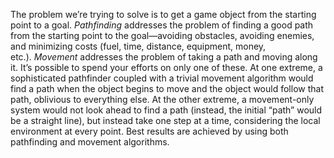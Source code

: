 The problem we’re trying to solve is to get a game object from the starting point to a goal. *Pathfinding* addresses the problem of finding a good path from the starting point to the goal―avoiding obstacles, avoiding enemies, and minimizing costs (fuel, time, distance, equipment, money, etc.). *Movement* addresses the problem of taking a path and moving along it. It’s possible to spend your efforts on only one of these. At one extreme, a sophisticated pathfinder coupled with a trivial movement algorithm would find a path when the object begins to move and the object would follow that path, oblivious to everything else. At the other extreme, a movement-only system would not look ahead to find a path (instead, the initial “path” would be a straight line), but instead take one step at a time, considering the local environment at every point. Best results are achieved by using both pathfinding and movement algorithms.